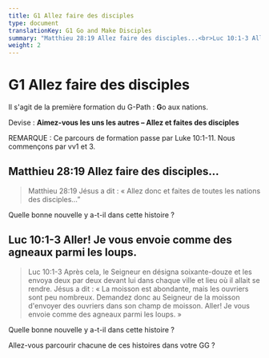 ```yaml
---
title: G1 Allez faire des disciples
type: document
translationKey: G1 Go and Make Disciples
summary: "Matthieu 28:19 Allez faire des disciples...<br>Luc 10:1-3 Aller! Je vous envoie comme des agneaux parmi les loups."
weight: 2
---
```

# G1 Allez faire des disciples

Il s'agit de la première formation du G-Path : **G**o aux nations.

Devise : **Aimez-vous les uns les autres – Allez et faites des disciples**

REMARQUE : Ce parcours de formation passe par Luke 10:1-11. Nous commençons par vv1 et 3.

## Matthieu 28:19 Allez faire des disciples...

>   Matthieu 28:19 Jésus a dit : « Allez donc et faites de toutes les nations des disciples…”

Quelle bonne nouvelle y a-t-il dans cette histoire ?

## Luc 10:1-3 Aller! Je vous envoie comme des agneaux parmi les loups.

>   Luc 10:1-3 Après cela, le Seigneur en désigna soixante-douze et les envoya deux par deux devant lui dans chaque ville et lieu où il allait se rendre. Jésus a dit : « La moisson est abondante, mais les ouvriers sont peu nombreux. Demandez donc au Seigneur de la moisson d'envoyer des ouvriers dans son champ de moisson. Aller! Je vous envoie comme des agneaux parmi les loups. »

Quelle bonne nouvelle y a-t-il dans cette histoire ?

Allez-vous parcourir chacune de ces histoires dans votre GG ?

